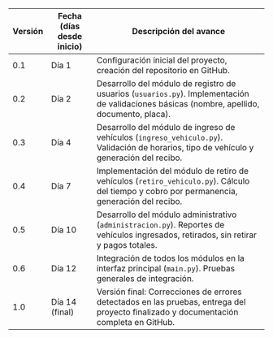 | **Versión** | **Fecha (días desde inicio)** | **Descripción del avance** |
|-------------|-------------------------------|----------------------------|
| 0.1 | Día 1 | Configuración inicial del proyecto, creación del repositorio en GitHub. |
| 0.2 | Día 2 | Desarrollo del módulo de registro de usuarios (`usuarios.py`). Implementación de validaciones básicas (nombre, apellido, documento, placa). |
| 0.3 | Día 4 | Desarrollo del módulo de ingreso de vehículos (`ingreso_vehiculo.py`). Validación de horarios, tipo de vehículo y generación del recibo. |
| 0.4 | Día 7 | Implementación del módulo de retiro de vehículos (`retiro_vehiculo.py`). Cálculo del tiempo y cobro por permanencia, generación del recibo. |
| 0.5 | Día 10 | Desarrollo del módulo administrativo (`administracion.py`). Reportes de vehículos ingresados, retirados, sin retirar y pagos totales. |
| 0.6 | Día 12 | Integración de todos los módulos en la interfaz principal (`main.py`). Pruebas generales de integración. |
| 1.0 | Día 14 (final) | Versión final: Correcciones de errores detectados en las pruebas, entrega del proyecto finalizado y documentación completa en GitHub. |
